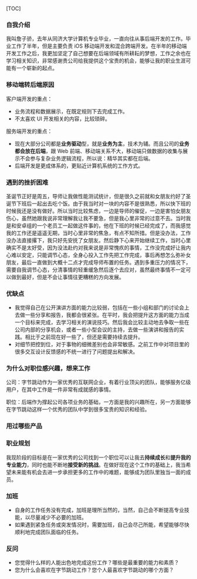 [TOC]



### 自我介绍

我叫詹子骄，去年从同济大学计算机专业毕业，一直向往从事后端开发的工作。毕业工作了半年，但是主要负责 iOS 移动端开发和混合跨端开发。在半年的移动端开发工作之后，我更加坚定了自己想要在后端领域有所耕耘的梦想，工作之余也在学习相关知识，非常感谢贵公司给我提供这个宝贵的机会，能够让我的职业生涯可能有一个崭新的起点。



### 移动端转后端原因

客户端开发的重点：

- 业务流程和数据展示，在既定规则下去完成工作。
- 不太喜欢 UI 开发相关的内容，比较琐碎。

服务端开发的重点：

- 现在大部分公司都是**业务驱动**型，就是**业务为主**，技术为辅。而且公司的**业务都会放在后端**，跟 Web 前端、移动端关系不大，移动端只做数据的收集与展示不会参与复杂业务逻辑流程，所以说：精华其实都在后端。
- 后端开发是更成体系的，更贴近计算机系统的工作方式。



### 遇到的挫折困难

圣诞节正好是周五，导师让我做性能测试统计，但是很久之前就和女朋友约好了圣诞节下班后一起出去吃个饭。由于我当时对一块的内容不是很熟悉，所以快下班的时候我还是没有做好。所以当时比较焦虑，一边是导师的催促，一边是害怕女朋友伤心，虽然她跟我说非常理解我让我不要急，但是我心里非常的过意不去。当时我是和安卓组的一个老员工一起做这件事的，他在下班的时候已经完成了，而我感觉我的工作还是遥遥无期，当时心里非常的焦急，有点不知所措。但是没办法，工作没办法直接撂下，我只好先安抚了女朋友。然后静下心来开始继续工作，当时心里确实不是太好受，因为没法赴约对我来说是非常愧疚的事情，工作没完成好让我内心难以安定，只能调节心态，全身心投入工作先把工作完成，事后再想怎么弥补女朋友，最后一直做到大概十二点才完成导师布置的任务。遇到多重压力的情况下，需要自我调节心态，分清事情的轻重缓急然后逐个去应对，虽然最终事情不一定可以做到最好，但是不会让事情往更糟糕的方向发展。



### 优缺点

- 我觉得自己在公开演讲方面的能力比较弱，包括在一些小组和部门的讨论会上去做一些分享和报告，我都会很紧张。在平时，我会把提升这方面的能力当成一个目标来完成，去学习相关的演说技巧。然后我会比较主动地去争取一些在公司内部的分享机会，或者一些小型会议的主持，去做一些演讲和报告的实践。相比于之前现在好一些了，但还是需要持续去提升。
- 对细节把控到位，对于事物的细微差别也会非常敏感。之前工作中对项目里的很多交互设计反馈感的不统一进行了问题提出和解决。



### 为什么对职位感兴趣，想来工作

公司：字节跳动作为一家优秀的互联网企业，有着行业顶尖的团队，能够服务亿级用户，在其中工作是一件非常有成就感的事情。

职位：后端作为撑起公司各项业务的基础，一方面是我的兴趣所在，另一方面能够在字节跳动这样一个优秀的团队中学到很多宝贵的知识和经验。



### 用过哪些产品



### 职业规划

我现阶段的目标是在一家优秀的公司找到一个职位可以让我去**持续成长**和**提升我的专业能力**，同时也能不断地**接受新的挑战**。在做好现在这个工作的基础上，我当希望未来能有机会去进一步承担更多的工作中的难题，能够成为团队里独当一面的成员。



### 加班

- 自身的工作任务没有完成，加班是理所当然的，当然，自己会不断提高专业技能，以尽量减少不必要的加班。
- 如果遇到紧急任务或突发情况时，需要加班，自己会尽己所能，希望能够尽快顺利地完成团队面临的任务。



### 反问

- 您觉得什么样的人能出色地完成这份工作？哪些是最重要的能力和素质？
- 您为什么会喜欢在字节跳动工作？您个人最喜欢字节跳动的哪个方面？





